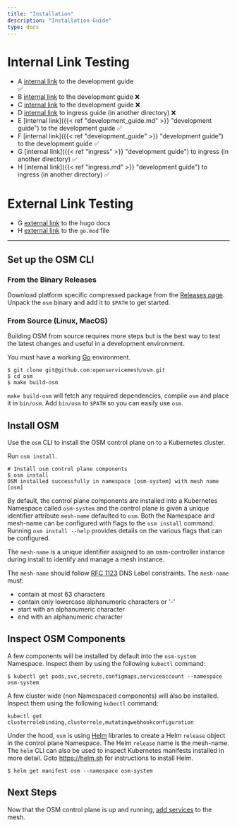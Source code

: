 ```yaml
---
title: "Installation"
description: "Installation Guide"
type: docs
---
```


# Internal Link Testing 

* A [internal link](../development_guide) to the development guide  
  ✅
* B [internal link](../development_guide.md) to the development guide 
  ❌
* C [internal link](development_guide.md) to the development guide
  ❌
* D [internal link](../patterns/ingress/) to ingress guide (in another directory)
  ❌
* E [internal link]({{< ref "development_guide.md" >}} "development guide") to the development guide
  ✅
* F [internal link]({{< ref "development_guide" >}} "development guide") to the development guide 
  ✅
* G [internal link]({{< ref "ingress" >}} "development guide") to ingress (in another directory)
  ✅
* H [internal link]({{< ref "ingress.md" >}} "development guide") to ingress (in another directory) 
  ✅

# External Link Testing 
* G [external link](https://gohugo.io/content-management/cross-references/) to the hugo docs
* H [external link](https://github.com/openservicemesh/osm/blob/main/go.mod) to the `go.mod` file

---

## Set up the OSM CLI

### From the Binary Releases
Download platform specific compressed package from the [Releases page](https://github.com/openservicemesh/osm/releases).
Unpack the `osm` binary and add it to `$PATH` to get started.

### From Source (Linux, MacOS)
Building OSM from source requires more steps but is the best way to test the latest changes and useful in a development environment.

You must have a working [Go](https://golang.org/doc/install) environment.

```console
$ git clone git@github.com:openservicemesh/osm.git
$ cd osm
$ make build-osm
```
`make build-osm` will fetch any required dependencies, compile `osm` and place it in `bin/osm`. Add `bin/osm` to `$PATH` so you can easily use `osm`.

## Install OSM
Use the `osm` CLI to install the OSM control plane on to a Kubernetes cluster.

Run `osm install`.
```console
# Install osm control plane components
$ osm install
OSM installed successfully in namespace [osm-system] with mesh name [osm]
```

By default, the control plane components are installed into a Kubernetes Namespace called `osm-system` and the control plane is given a unique identifier attribute `mesh-name` defaulted to `osm`. Both the Namespace and mesh-name can be configured with flags to the `osm install` command. Running `osm install --help` provides details on the various flags that can be configured.

The `mesh-name` is a unique identifier assigned to an osm-controller instance during install to identify and manage a mesh instance.

The `mesh-name` should follow [RFC 1123](https://tools.ietf.org/html/rfc1123) DNS Label constraints. The `mesh-name` must:

- contain at most 63 characters
- contain only lowercase alphanumeric characters or '-'
- start with an alphanumeric character
- end with an alphanumeric character

## Inspect OSM Components
A few components will be installed by default into the `osm-system` Namespace. Inspect them by using the following `kubectl` command:
```console
$ kubectl get pods,svc,secrets,configmaps,serviceaccount --namespace osm-system
```

A few cluster wide (non Namespaced components) will also be installed. Inspect them using the following `kubectl` command:
```console
kubectl get clusterrolebinding,clusterrole,mutatingwebhookconfiguration
```

Under the hood, `osm` is using [Helm](https://helm.sh) libraries to create a Helm `release` object in the control plane Namespace. The Helm `release` name is the mesh-name. The `helm` CLI can also be used to inspect Kubernetes manifests installed in more detail. Goto https://helm.sh for instructions to install Helm.
```console
$ helm get manifest osm --namespace osm-system
```

## Next Steps
Now that the OSM control plane is up and running, [add services](../onboard_services/) to the mesh.
